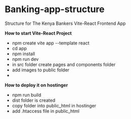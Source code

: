# Banking-app-structure
Structure for The Kenya Bankers Vite-React Frontend App


**How to start Vite-React Project**
- npm create vite app --template react
- cd app
- npm install
- npm run dev
-  in src folder create pages and components folder
-  add images to public folder
-  

**How to deploy it on hostinger**
- npm run build
- dist folder is created
- copy folder into public_html in hostinger
- add .htaccess file in public_html
